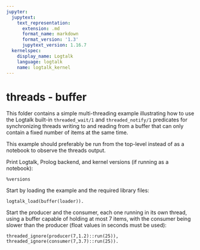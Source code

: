 ```yaml
---
jupyter:
  jupytext:
    text_representation:
      extension: .md
      format_name: markdown
      format_version: '1.3'
      jupytext_version: 1.16.7
  kernelspec:
    display_name: Logtalk
    language: logtalk
    name: logtalk_kernel
---
```


<!--
________________________________________________________________________

This file is part of Logtalk <https://logtalk.org/>  
SPDX-FileCopyrightText: 1998-2025 Paulo Moura <pmoura@logtalk.org>  
SPDX-License-Identifier: Apache-2.0

Licensed under the Apache License, Version 2.0 (the "License");
you may not use this file except in compliance with the License.
You may obtain a copy of the License at

    http://www.apache.org/licenses/LICENSE-2.0

Unless required by applicable law or agreed to in writing, software
distributed under the License is distributed on an "AS IS" BASIS,
WITHOUT WARRANTIES OR CONDITIONS OF ANY KIND, either express or implied.
See the License for the specific language governing permissions and
limitations under the License.
________________________________________________________________________
-->

# threads - buffer

This folder contains a simple multi-threading example illustrating how
to use the Logtalk built-in `threaded_wait/1` and `threaded_notify/1`
predicates for synchronizing threads writing to and reading from a buffer
that can only contain a fixed number of items at the same time.

This example should preferably be run from the top-level instead of as
a notebook to observe the threads output.

Print Logtalk, Prolog backend, and kernel versions (if running as a notebook):

```logtalk
%versions
```

Start by loading the example and the required library files:

```logtalk
logtalk_load(buffer(loader)).
```

Start the producer and the consumer, each one running in its own thread,
using a buffer capable of holding at most 7 items, with the consumer being
slower than the producer (float values in seconds must be used):

```logtalk
threaded_ignore(producer(7,1.2)::run(25)), threaded_ignore(consumer(7,3.7)::run(25)).
```

<!--
produced item 0 (1/7 items in the buffer)
consumed item 0 (0/7 items in the buffer)
produced item 1 (1/7 items in the buffer)
produced item 2 (2/7 items in the buffer)
produced item 3 (3/7 items in the buffer)
produced item 4 (4/7 items in the buffer)
consumed item 1 (3/7 items in the buffer)
produced item 5 (4/7 items in the buffer)
produced item 6 (5/7 items in the buffer)
produced item 7 (6/7 items in the buffer)
consumed item 2 (5/7 items in the buffer)
produced item 8 (6/7 items in the buffer)
consumed item 3 (5/7 items in the buffer)
produced item 9 (6/7 items in the buffer)
consumed item 4 (5/7 items in the buffer)
produced item 10 (6/7 items in the buffer)
consumed item 5 (5/7 items in the buffer)
produced item 11 (6/7 items in the buffer)
produced item 12 (7/7 items in the buffer)
consumed item 6 (6/7 items in the buffer)
produced item 13 (7/7 items in the buffer)
consumed item 7 (6/7 items in the buffer)
produced item 14 (7/7 items in the buffer)
consumed item 8 (6/7 items in the buffer)
produced item 15 (7/7 items in the buffer)
consumed item 9 (6/7 items in the buffer)
produced item 16 (7/7 items in the buffer)
consumed item 10 (6/7 items in the buffer)
produced item 17 (7/7 items in the buffer)
consumed item 11 (6/7 items in the buffer)
produced item 18 (7/7 items in the buffer)
consumed item 12 (6/7 items in the buffer)
produced item 19 (7/7 items in the buffer)
consumed item 13 (6/7 items in the buffer)
produced item 20 (7/7 items in the buffer)
consumed item 14 (6/7 items in the buffer)
produced item 21 (7/7 items in the buffer)
consumed item 15 (6/7 items in the buffer)
produced item 22 (7/7 items in the buffer)
consumed item 16 (6/7 items in the buffer)
produced item 23 (7/7 items in the buffer)
consumed item 17 (6/7 items in the buffer)
produced item 24 (7/7 items in the buffer)
consumed item 18 (6/7 items in the buffer)
consumed item 19 (5/7 items in the buffer)
consumed item 20 (4/7 items in the buffer)
consumed item 21 (3/7 items in the buffer)
consumed item 22 (2/7 items in the buffer)
consumed item 23 (1/7 items in the buffer)
consumed item 24 (0/7 items in the buffer)
-->
